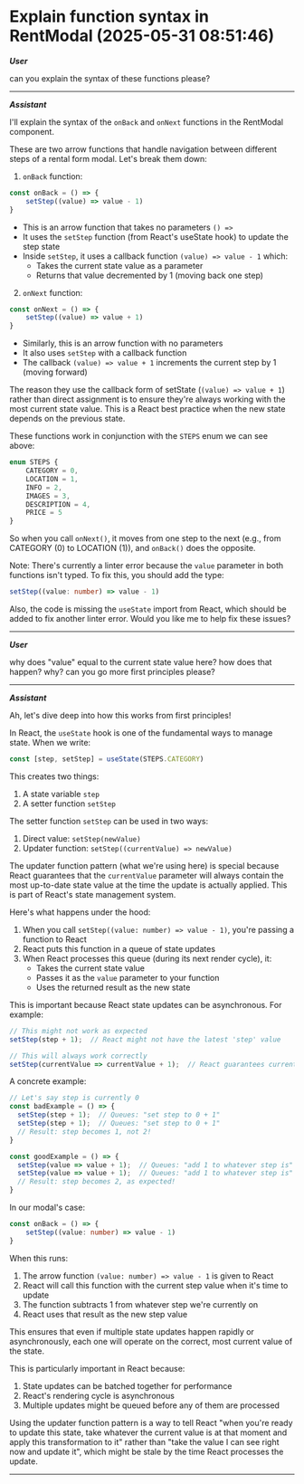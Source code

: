 <!-- Generated by SpecStory -->

# Explain function syntax in RentModal (2025-05-31 08:51:46)

_**User**_

can you explain the syntax of these functions please?

---

_**Assistant**_

I'll explain the syntax of the `onBack` and `onNext` functions in the RentModal component.

These are two arrow functions that handle navigation between different steps of a rental form modal. Let's break them down:

1. `onBack` function:
```typescript
const onBack = () => {
    setStep((value) => value - 1)
}
```
- This is an arrow function that takes no parameters `() =>`
- It uses the `setStep` function (from React's useState hook) to update the step state
- Inside `setStep`, it uses a callback function `(value) => value - 1` which:
  - Takes the current state value as a parameter
  - Returns that value decremented by 1 (moving back one step)

2. `onNext` function:
```typescript
const onNext = () => {
    setStep((value) => value + 1)
}
```
- Similarly, this is an arrow function with no parameters
- It also uses `setStep` with a callback function
- The callback `(value) => value + 1` increments the current step by 1 (moving forward)

The reason they use the callback form of setState (`(value) => value + 1`) rather than direct assignment is to ensure they're always working with the most current state value. This is a React best practice when the new state depends on the previous state.

These functions work in conjunction with the `STEPS` enum we can see above:
```typescript
enum STEPS {
    CATEGORY = 0,
    LOCATION = 1,
    INFO = 2,
    IMAGES = 3,
    DESCRIPTION = 4,
    PRICE = 5
}
```

So when you call `onNext()`, it moves from one step to the next (e.g., from CATEGORY (0) to LOCATION (1)), and `onBack()` does the opposite.

Note: There's currently a linter error because the `value` parameter in both functions isn't typed. To fix this, you should add the type:
```typescript
setStep((value: number) => value - 1)
```

Also, the code is missing the `useState` import from React, which should be added to fix another linter error. Would you like me to help fix these issues?

---

_**User**_

why does "value" equal to the current state value here? how does that happen? why? can you go more first principles please?

---

_**Assistant**_

Ah, let's dive deep into how this works from first principles!

In React, the `useState` hook is one of the fundamental ways to manage state. When we write:
```typescript
const [step, setStep] = useState(STEPS.CATEGORY)
```
This creates two things:
1. A state variable `step`
2. A setter function `setStep`

The setter function `setStep` can be used in two ways:
1. Direct value: `setStep(newValue)`
2. Updater function: `setStep((currentValue) => newValue)`

The updater function pattern (what we're using here) is special because React guarantees that the `currentValue` parameter will always contain the most up-to-date state value at the time the update is actually applied. This is part of React's state management system.

Here's what happens under the hood:

1. When you call `setStep((value: number) => value - 1)`, you're passing a function to React
2. React puts this function in a queue of state updates
3. When React processes this queue (during its next render cycle), it:
   - Takes the current state value
   - Passes it as the `value` parameter to your function
   - Uses the returned result as the new state

This is important because React state updates can be asynchronous. For example:
```typescript
// This might not work as expected
setStep(step + 1);  // React might not have the latest 'step' value

// This will always work correctly
setStep(currentValue => currentValue + 1);  // React guarantees currentValue is up-to-date
```

A concrete example:
```typescript
// Let's say step is currently 0
const badExample = () => {
  setStep(step + 1);  // Queues: "set step to 0 + 1"
  setStep(step + 1);  // Queues: "set step to 0 + 1"
  // Result: step becomes 1, not 2!
}

const goodExample = () => {
  setStep(value => value + 1);  // Queues: "add 1 to whatever step is"
  setStep(value => value + 1);  // Queues: "add 1 to whatever step is"
  // Result: step becomes 2, as expected!
}
```

In our modal's case:
```typescript
const onBack = () => {
    setStep((value: number) => value - 1)
}
```
When this runs:
1. The arrow function `(value: number) => value - 1` is given to React
2. React will call this function with the current step value when it's time to update
3. The function subtracts 1 from whatever step we're currently on
4. React uses that result as the new step value

This ensures that even if multiple state updates happen rapidly or asynchronously, each one will operate on the correct, most current value of the state.

This is particularly important in React because:
1. State updates can be batched together for performance
2. React's rendering cycle is asynchronous
3. Multiple updates might be queued before any of them are processed

Using the updater function pattern is a way to tell React "when you're ready to update this state, take whatever the current value is at that moment and apply this transformation to it" rather than "take the value I can see right now and update it", which might be stale by the time React processes the update.

---

